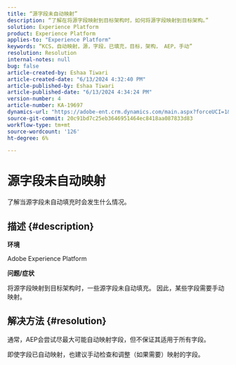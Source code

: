```yaml
---
title: “源字段未自动映射”
description: “了解在将源字段映射到目标架构时，如何将源字段映射到目标架构。”
solution: Experience Platform
product: Experience Platform
applies-to: "Experience Platform"
keywords: “KCS，自动映射，源，字段，已填充，目标，架构， AEP，手动”
resolution: Resolution
internal-notes: null
bug: false
article-created-by: Eshaa Tiwari
article-created-date: "6/13/2024 4:32:40 PM"
article-published-by: Eshaa Tiwari
article-published-date: "6/13/2024 4:34:24 PM"
version-number: 4
article-number: KA-19697
dynamics-url: "https://adobe-ent.crm.dynamics.com/main.aspx?forceUCI=1&pagetype=entityrecord&etn=knowledgearticle&id=daa8878c-a229-ef11-840a-6045bd029b18"
source-git-commit: 20c91bd7c25eb3646951464ec8418aa087833d83
workflow-type: tm+mt
source-wordcount: '126'
ht-degree: 6%

---
```


# 源字段未自动映射


了解当源字段未自动填充时会发生什么情况。

## 描述 {#description}


<b>环境</b>

Adobe Experience Platform

<b>问题/症状</b>

将源字段映射到目标架构时，一些源字段未自动填充。 因此，某些字段需要手动映射。


## 解决方法 {#resolution}


通常，AEP会尝试尽最大可能自动映射字段，但不保证其适用于所有字段。

即使字段已自动映射，也建议手动检查和调整（如果需要）映射的字段。

